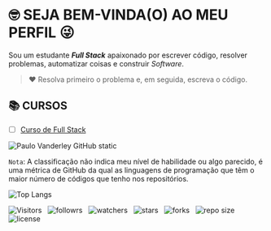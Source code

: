 <!-- TÍTULO PRINCIPAL -->

# :nerd_face: **SEJA BEM-VINDA(O) AO MEU PERFIL** :stuck_out_tongue_winking_eye:

<!-- DESCRIÇÃO -->

Sou um estudante ***Full Stack*** apaixonado por escrever código, resolver problemas, automatizar coisas e construir *Software*.

<!-- CITAÇÕES -->

> :heart: Resolva primeiro o problema e, em seguida, escreva o código.

<!-- CONTATOS -->

<!-- CURSOS -->

## :books: **CURSOS**

<!-- * [ ] Curso de Agência Web -->
<!-- * [ ] Curso de Android Arch -->
<!-- * [ ] Curso de Android Express -->
<!-- * [ ] Curso de Banco de Dados -->
<!-- * [ ] Curso de Desenvolvimento de Aplicativos -->
<!-- * [ ] Curso de Desenvolvimento Web (2.0) -->
<!-- * [ ] Curso de Desenvolvimento Web — Do Zero ao Primeiro Projeto   -->
<!-- * [ ] Curso de Desenvolvimento Web Completo -->
<!-- * [ ] Curso de Design de Aplicativos -->
<!-- * [ ] Curso de Design Para Web -->
<!-- * [ ] Curso de Front-end (2.0) -->
* [ ] [Curso de Full Stack](https://github.com/Devsgeeknerd/curso-de-full-stack "Ir Para o Curso")
<!-- * [ ] Curso de Infraestrutura Web -->
<!-- * [ ] Curso de Inglês Para Programadores -->
<!-- - [ ] Curso de JavaScript Completo -->
<!-- - [ ] Curso de Lógica de Programação -->
<!-- - [ ] Curso de Marketing Digital Para Programadores -->
<!-- - [ ] Curso de Node.js -->
<!-- - [ ] Curso de PHP Jedi -->
<!-- - [ ] Curso de Produtividade Para Programadores -->
<!-- - [ ] Curso de Web Design Express -->
<!-- - [ ] Curso de Webmaster Front-end Completo -->
<!-- - [ ] Curso de WordPress Completo -->

<!-- PROJETOS DOS CURSOS -->

<!-- PROJETOS DOS TREINAMENTOS -->

<!-- PROJETOS PRÓPRIOS -->

<!-- LINGUAGENS DE PROGRAMAÇÃO -->

<!-- FRAMEWORKS -->

<!-- BIBLIOTECAS -->

<!-- FERRAMENTAS -->

<!-- ESTATÍSTICAS DO GIHUB -->

![Paulo Vanderley GitHub static](https://github-readme-stats.vercel.app/api?username=Devsgeeknerd&count_private=true&show_icons=true&title_color=fff&bg_color=DEG,833ab4,fd1d1d,fcb045&icon_color=fff&text_color=000&include_all-commits=true&border_radius=18&locale=pt-BR)

<!-- NOTA -->

`Nota`: A classificação não indica meu nível de habilidade ou algo parecido, é uma métrica de GitHub da qual as linguagens de programação que têm o maior número de códigos que tenho nos repositórios.

<!-- RANK DOS ARQUIVOS -->

![Top Langs](https://github-readme-stats.vercel.app/api/top-langs/?username=Devsgeeknerd&layout=default&langs_count=36&title_color=4b0082&bg_color=c3e6h9&card_width=auto&custom_title=Classificação)

<!-- INFORMAÇÕES -->

![Visitors](https://api.visitorbadge.io/api/visitors?path=Devsgeeknerd%2FDevsgeeknerd&label=Visitantes&labelColor=%23f9e64f&countColor=%23008000&style=plastic "Total de Visitas")
&nbsp;
![followrs](https://img.shields.io/github/followers/Devsgeeknerd?style=plastic&label=SEGUIDORES&labelColor=f9e64f "Total de Seguidores")
&nbsp;
![watchers](https://img.shields.io/github/watchers/Devsgeeknerd/Devsgeeknerd?style=plastic&label=OBSERVADORES&labelColor=f9e64f "Total de Observadores")
&nbsp;
![stars](https://img.shields.io/github/stars/Devsgeeknerd/Devsgeeknerd?style=plastic&label=ESTRELAS&labelColor=f9e64f "Total de Estrelas Recebidas")
&nbsp;
![forks](https://img.shields.io/github/forks/Devsgeeknerd/Devsgeeknerd?style=plastic&label=BIFURCAÇÕES&labelColor=f9e64f "Total de Bifurcações")
&nbsp;
![repo size](https://img.shields.io/github/repo-size/Devsgeeknerd/Devsgeeknerd?style=plastic&label=TAMANHO&labelColor=f9e64f "Tamanho do Repositório")
&nbsp;
![license](https://img.shields.io/github/license/Devsgeeknerd/Devsgeeknerd?style=plastic&label=LICENÇA&labelColor=f9e64f "Licença do Repositório")
